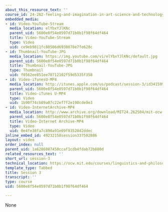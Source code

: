 ```yaml
---
about_this_resource_text: ''
course_id: 24-262-feeling-and-imagination-in-art-science-and-technology-spring-2004
embedded_media:
- id: Video-YouTube-Stream
  media_location: elYbxYJlKNc
  parent_uid: 5600e8f54e0597d71b0b1f98f64df464
  title: Video-YouTube-Stream
  type: Video
  uid: ce9eb9811fc80506d6938078e7fe628c
- id: Thumbnail-YouTube-JPG
  media_location: https://img.youtube.com/vi/elYbxYJlKNc/default.jpg
  parent_uid: 5600e8f54e0597d71b0b1f98f64df464
  title: Thumbnail-YouTube-JPG
  type: Thumbnail
  uid: f0562ee851ee70712102f59d5335f358
- id: Video-iTunesU-MP4
  media_location: http://itunes.apple.com/us/podcast/session-3/id341599033?i=63739475
  parent_uid: 5600e8f54e0597d71b0b1f98f64df464
  title: Video-iTunes U-MP4
  type: Video
  uid: 1b90f74cb89a07c22ef7f2e198cde9e3
- id: Video-InternetArchive-MP4
  media_location: http://www.archive.org/download/MIT24.262S04/mit-ocw-24.262-singer-24feb2004-220k.mp4
  parent_uid: 5600e8f54e0597d71b0b1f98f64df464
  title: Video-Internet Archive-MP4
  type: Video
  uid: 0e4fe38fa7c890a91e09f83528d2ddec
inline_embed_id: 49232158session337502886
layout: video
order_index: null
parent_uid: 1a6286087450ccaf1cdb4fdab72b880d
related_resources_text: ''
short_url: session-3
technical_location: https://ocw.mit.edu/courses/linguistics-and-philosophy/24-262-feeling-and-imagination-in-art-science-and-technology-spring-2004/video-lectures/session-3
template_type: Tabbed
title: Session 3
transcript: ''
type: course
uid: 5600e8f54e0597d71b0b1f98f64df464

---
```

None